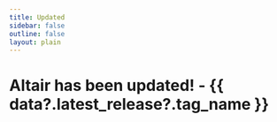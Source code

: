 ```yaml
---
title: Updated
sidebar: false
outline: false
layout: plain
---
```


<script setup>
import { useData } from 'vitepress'

const { theme, page, frontmatter } = useData()
import { data } from './.vitepress/plugins/github-metadata.data'
</script>

# Altair has been updated! - {{ data?.latest_release?.tag_name }}

<Markdown
  v-if="data?.latest_release?.body"
  :markdown="data?.latest_release?.body"
/>
